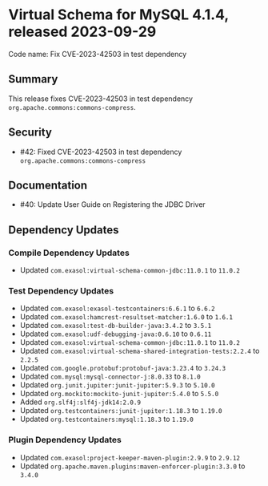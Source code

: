 # Virtual Schema for MySQL 4.1.4, released 2023-09-29

Code name: Fix CVE-2023-42503 in test dependency

## Summary

This release fixes CVE-2023-42503 in test dependency `org.apache.commons:commons-compress`.

## Security

* #42: Fixed CVE-2023-42503 in test dependency `org.apache.commons:commons-compress`

## Documentation

* #40: Update User Guide on Registering the JDBC Driver

## Dependency Updates

### Compile Dependency Updates

* Updated `com.exasol:virtual-schema-common-jdbc:11.0.1` to `11.0.2`

### Test Dependency Updates

* Updated `com.exasol:exasol-testcontainers:6.6.1` to `6.6.2`
* Updated `com.exasol:hamcrest-resultset-matcher:1.6.0` to `1.6.1`
* Updated `com.exasol:test-db-builder-java:3.4.2` to `3.5.1`
* Updated `com.exasol:udf-debugging-java:0.6.10` to `0.6.11`
* Updated `com.exasol:virtual-schema-common-jdbc:11.0.1` to `11.0.2`
* Updated `com.exasol:virtual-schema-shared-integration-tests:2.2.4` to `2.2.5`
* Updated `com.google.protobuf:protobuf-java:3.23.4` to `3.24.3`
* Updated `com.mysql:mysql-connector-j:8.0.33` to `8.1.0`
* Updated `org.junit.jupiter:junit-jupiter:5.9.3` to `5.10.0`
* Updated `org.mockito:mockito-junit-jupiter:5.4.0` to `5.5.0`
* Added `org.slf4j:slf4j-jdk14:2.0.9`
* Updated `org.testcontainers:junit-jupiter:1.18.3` to `1.19.0`
* Updated `org.testcontainers:mysql:1.18.3` to `1.19.0`

### Plugin Dependency Updates

* Updated `com.exasol:project-keeper-maven-plugin:2.9.9` to `2.9.12`
* Updated `org.apache.maven.plugins:maven-enforcer-plugin:3.3.0` to `3.4.0`
